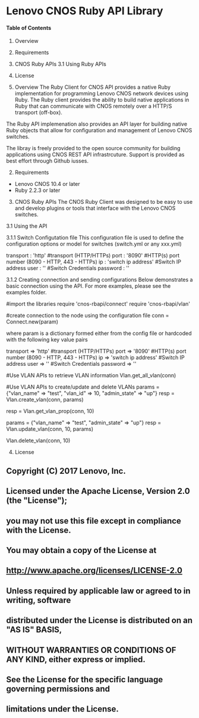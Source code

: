 # Lenovo CNOS Ruby API Library

#### Table of Contents
1. Overview
2. Requirements
3. CNOS Ruby APIs
   3.1 Using Ruby APIs
4. License

1. Overview
The Ruby Client for CNOS API provides a native Ruby implementation for programming
Lenovo CNOS network devices using Ruby.  The Ruby client provides the ability to
build native applications in Ruby that can communicate with CNOS remotely over 
a HTTP/S transport (off-box).

The Ruby API implemenation also provides an API layer for building native Ruby
objects that allow for configuration and management of Lenovo CNOS switches. 

The libray is freely provided to the open source community for building applications 
using CNOS REST API infrastrcuture. Support is provided as best effort through
Github iusses.

2. Requirements
* Lenovo CNOS 10.4 or later
* Ruby 2.2.3 or later

3. CNOS Ruby APIs
The CNOS Ruby Client was designed to be easy to use and develop plugins or tools
that interface with the Lenovo CNOS switches.

3.1 Using the API

3.1.1 Switch Configutation file
This configuration file is used to define the configuration options or model for 
switches (switch.yml or any xxx.yml)

transport : 'http' #transport (HTTP/HTTPs)
port : '8090' #HTTP(s) port number (8090 - HTTP, 443 - HTTPs)
ip : 'switch ip address' #Switch IP address
user : '<username>' #Switch Credentials
password : '<password>' 

3.1.2 Creating connection and sending configurations
Below demonstrates a basic connection using the API. 
For more examples, please see the examples folder.

#import the libraries
require 'cnos-rbapi/connect'
require 'cnos-rbapi/vlan'

#create connection to the node using the configuration file
conn = Connect.new(param)

where param is a dictionary formed either from the config file or hardcoded 
with the following key value pairs 

transport => 'http' #transport (HTTP/HTTPs)
port => '8090' #HTTP(s) port number (8090 - HTTP, 443 - HTTPs)
ip => 'switch ip address' #Switch IP address
user => '<username>' #Switch Credentials
password => '<password>'
 
#Use VLAN APIs to retrieve VLAN information
Vlan.get_all_vlan(conn)

#Use VLAN APIs to create/update and delete VLANs
params = {"vlan_name" => "test", "vlan_id" => 10, "admin_state" => "up"}
resp = Vlan.create_vlan(conn, params)

resp = Vlan.get_vlan_prop(conn, 10)

params = {"vlan_name" => "test", "admin_state" => "up"}
resp = Vlan.update_vlan(conn, 10, params)

Vlan.delete_vlan(conn, 10)

4. License
## Copyright (C) 2017 Lenovo, Inc.
## Licensed under the Apache License, Version 2.0 (the "License"); 
## you may not use this file except in compliance with the License. 
## You may obtain a copy of the License at 
##       http://www.apache.org/licenses/LICENSE-2.0
##
## Unless required by applicable law or agreed to in writing, software 
## distributed under the License is distributed on an "AS IS" BASIS, 
## WITHOUT WARRANTIES OR CONDITIONS OF ANY KIND, either express or implied.
## See the License for the specific language governing permissions and 
## limitations under the License.


